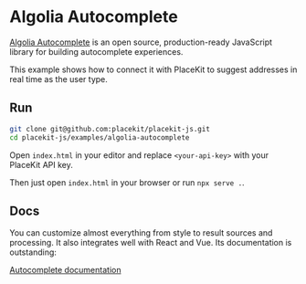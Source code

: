 # Algolia Autocomplete

[Algolia Autocomplete](https://github.com/algolia/autocomplete) is an open source, production-ready JavaScript library for building autocomplete experiences.

This example shows how to connect it with PlaceKit to suggest addresses in real time as the user type.

## Run

```sh
git clone git@github.com:placekit/placekit-js.git
cd placekit-js/examples/algolia-autocomplete
```

Open `index.html` in your editor and replace `<your-api-key>` with your PlaceKit API key.

Then just open `index.html` in your browser or run `npx serve .`.

## Docs

You can customize almost everything from style to result sources and processing. It also integrates well with React and Vue.
Its documentation is outstanding:

[Autocomplete documentation](https://www.algolia.com/doc/ui-libraries/autocomplete/introduction/what-is-autocomplete/)